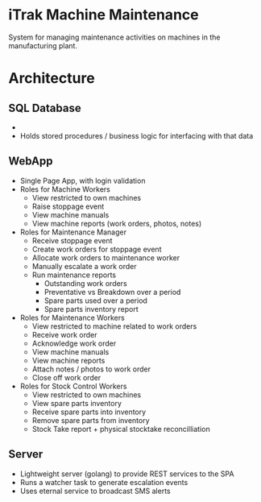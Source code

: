 # iTrak Machine Maintenance

System for managing maintenance activities on machines in the manufacturing plant.


# Architecture

## SQL Database

- 
- Holds stored procedures / business logic for interfacing with that data

## WebApp

- Single Page App, with login validation
- Roles for Machine Workers
  - View restricted to own machines
  - Raise stoppage event
  - View machine manuals
  - View machine reports (work orders, photos, notes)
- Roles for Maintenance Manager 
  - Receive stoppage event
  - Create work orders for stoppage event
  - Allocate work orders to maintenance worker
  - Manually escalate a work order
  - Run maintenance reports
    - Outstanding work orders
    - Preventative vs Breakdown over a period
    - Spare parts used over a period
    - Spare parts inventory report
- Roles for Maintenance Workers
  - View restricted to machine related to work orders
  - Receive work order
  - Acknowledge work order
  - View machine manuals
  - View machine reports
  - Attach notes / photos to work order
  - Close off work order
- Roles for Stock Control Workers
  - View restricted to own machines
  - View spare parts inventory
  - Receive spare parts into inventory
  - Remove spare parts from inventory
  - Stock Take report + physical stocktake reconcilliation

## Server

- Lightweight server (golang) to provide REST services to the SPA
- Runs a watcher task to generate escalation events
- Uses eternal service to broadcast SMS alerts